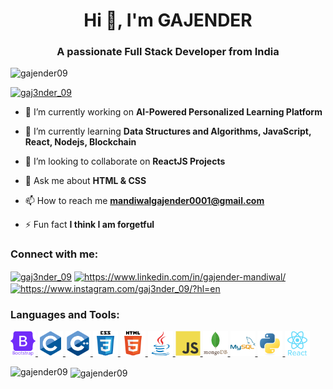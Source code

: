 <h1 align="center">Hi 👋, I'm GAJENDER</h1>
<h3 align="center">A passionate Full Stack Developer from India</h3>

<p align="left"> <img src="https://komarev.com/ghpvc/?username=gajender09&label=Profile%20views&color=0e75b6&style=flat" alt="gajender09" /> </p>

<p align="left"> <a href="https://twitter.com/gaj3nder_09" target="blank"><img src="https://img.shields.io/twitter/follow/gaj3nder_09?logo=twitter&style=for-the-badge" alt="gaj3nder_09" /></a> </p>

- 🔭 I’m currently working on **AI-Powered Personalized Learning Platform**

- 🌱 I’m currently learning **Data Structures and Algorithms, JavaScript, React, Nodejs, Blockchain**

- 👯 I’m looking to collaborate on **ReactJS Projects**

- 💬 Ask me about **HTML & CSS**

- 📫 How to reach me **mandiwalgajender0001@gmail.com**

- ⚡ Fun fact **I think I am forgetful**

<h3 align="left">Connect with me:</h3>
<p align="left">
<a href="https://twitter.com/gaj3nder_09" target="blank"><img align="center" src="https://raw.githubusercontent.com/rahuldkjain/github-profile-readme-generator/master/src/images/icons/Social/twitter.svg" alt="gaj3nder_09" height="30" width="40" /></a>
<a href="https://linkedin.com/in/https://www.linkedin.com/in/gajender-mandiwal/" target="blank"><img align="center" src="https://raw.githubusercontent.com/rahuldkjain/github-profile-readme-generator/master/src/images/icons/Social/linked-in-alt.svg" alt="https://www.linkedin.com/in/gajender-mandiwal/" height="30" width="40" /></a>
<a href="https://instagram.com/https://www.instagram.com/gaj3nder_09/?hl=en" target="blank"><img align="center" src="https://raw.githubusercontent.com/rahuldkjain/github-profile-readme-generator/master/src/images/icons/Social/instagram.svg" alt="https://www.instagram.com/gaj3nder_09/?hl=en" height="30" width="40" /></a>
</p>

<h3 align="left">Languages and Tools:</h3>
<p align="left"> <a href="https://getbootstrap.com" target="_blank" rel="noreferrer"> <img src="https://raw.githubusercontent.com/devicons/devicon/master/icons/bootstrap/bootstrap-plain-wordmark.svg" alt="bootstrap" width="40" height="40"/> </a> <a href="https://www.cprogramming.com/" target="_blank" rel="noreferrer"> <img src="https://raw.githubusercontent.com/devicons/devicon/master/icons/c/c-original.svg" alt="c" width="40" height="40"/> </a> <a href="https://www.w3schools.com/cpp/" target="_blank" rel="noreferrer"> <img src="https://raw.githubusercontent.com/devicons/devicon/master/icons/cplusplus/cplusplus-original.svg" alt="cplusplus" width="40" height="40"/> </a> <a href="https://www.w3schools.com/css/" target="_blank" rel="noreferrer"> <img src="https://raw.githubusercontent.com/devicons/devicon/master/icons/css3/css3-original-wordmark.svg" alt="css3" width="40" height="40"/> </a> <a href="https://www.w3.org/html/" target="_blank" rel="noreferrer"> <img src="https://raw.githubusercontent.com/devicons/devicon/master/icons/html5/html5-original-wordmark.svg" alt="html5" width="40" height="40"/> </a> <a href="https://www.java.com" target="_blank" rel="noreferrer"> <img src="https://raw.githubusercontent.com/devicons/devicon/master/icons/java/java-original.svg" alt="java" width="40" height="40"/> </a> <a href="https://developer.mozilla.org/en-US/docs/Web/JavaScript" target="_blank" rel="noreferrer"> <img src="https://raw.githubusercontent.com/devicons/devicon/master/icons/javascript/javascript-original.svg" alt="javascript" width="40" height="40"/> </a> <a href="https://www.mongodb.com/" target="_blank" rel="noreferrer"> <img src="https://raw.githubusercontent.com/devicons/devicon/master/icons/mongodb/mongodb-original-wordmark.svg" alt="mongodb" width="40" height="40"/> </a> <a href="https://www.mysql.com/" target="_blank" rel="noreferrer"> <img src="https://raw.githubusercontent.com/devicons/devicon/master/icons/mysql/mysql-original-wordmark.svg" alt="mysql" width="40" height="40"/> </a> <a href="https://www.python.org" target="_blank" rel="noreferrer"> <img src="https://raw.githubusercontent.com/devicons/devicon/master/icons/python/python-original.svg" alt="python" width="40" height="40"/> </a> <a href="https://reactjs.org/" target="_blank" rel="noreferrer"> <img src="https://raw.githubusercontent.com/devicons/devicon/master/icons/react/react-original-wordmark.svg" alt="react" width="40" height="40"/> </a> </p>

<p><img align="left" src="https://github-readme-stats.vercel.app/api/top-langs?username=gajender09&show_icons=true&locale=en&layout=compact" alt="gajender09" /></p>

<p>&nbsp;<img align="center" src="https://github-readme-stats.vercel.app/api?username=gajender09&show_icons=true&locale=en" alt="gajender09" /></p>
